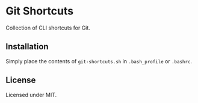 # Git Shortcuts

Collection of CLI shortcuts for Git.

## Installation

Simply place the contents of `git-shortcuts.sh` in `.bash_profile` or `.bashrc`.

## License

Licensed under MIT.
